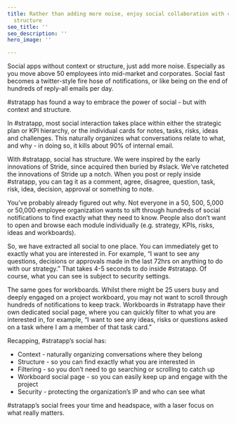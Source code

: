 ```yaml
---
title: Rather than adding more noise, enjoy social collaboration with context and
  structure
seo_title: ''
seo_description: ''
hero_image: ''

---
```

Social apps without context or structure, just add more noise. Especially as you move above 50 employees into mid-market and corporates. Social fast becomes a twitter-style fire hose of notifications, or like being on the end of hundreds of reply-all emails per day.

\#stratapp has found a way to embrace the power of social - but with context and structure.

In #stratapp, most social interaction takes place within either the strategic plan or KPI hierarchy, or the individual cards for notes, tasks, risks, ideas and challenges. This naturally organizes what conversations relate to what, and why - in doing so, it kills about 90% of internal email.

With #stratapp, social has structure. We were inspired by the early innovations of Stride, since acquired then buried by #slack. We’ve ratcheted the innovations of Stride up a notch. When you post or reply inside #stratapp, you can tag it as a comment, agree, disagree, question, task, risk, idea, decision, approval or something to note.

You’ve probably already figured out why. Not everyone in a 50, 500, 5,000 or 50,000 employee organization wants to sift through hundreds of social notifications to find exactly what they need to know. People also don’t want to open and browse each module individually (e.g. strategy, KPIs, risks, ideas and workboards).

So, we have extracted all social to one place. You can immediately get to exactly what you are interested in. For example, “I want to see any questions, decisions or approvals made in the last 72hrs on anything to do with our strategy.” That takes 4-5 seconds to do inside #stratapp. Of course, what you can see is subject to security settings.

The same goes for workboards. Whilst there might be 25 users busy and deeply engaged on a project workboard, you may not want to scroll through hundreds of notifications to keep track. Workboards in #stratapp have their own dedicated social page, where you can quickly filter to what you are interested in, for example, “I want to see any ideas, risks or questions asked on a task where I am a member of that task card.”

Recapping, #stratapp’s social has:

* Context - naturally organizing conversations where they belong
* Structure - so you can find exactly what you are interested in
* Filtering - so you don’t need to go searching or scrolling to catch up
* Workboard social page - so you can easily keep up and engage with the project
* Security - protecting the organization’s IP and who can see what

\#stratapp’s social frees your time and headspace, with a laser focus on what really matters.